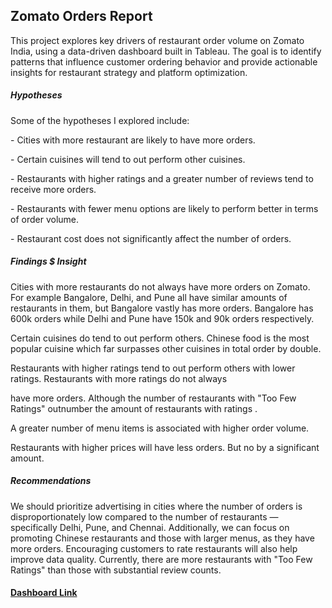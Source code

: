 

## Zomato Orders Report

This project explores key drivers of restaurant order volume on Zomato India, using a data-driven dashboard built in Tableau. The goal is to identify patterns that influence customer ordering behavior and provide actionable insights for restaurant strategy and platform optimization.



##### **Hypotheses**

Some of the hypotheses I explored include:

\- Cities with more restaurant are likely to have more orders.

\- Certain cuisines will tend to out perform other cuisines.

\- Restaurants with higher ratings and a greater number of reviews tend to receive more orders.

\- Restaurants with fewer menu options are likely to perform better in terms of order volume.

\- Restaurant cost does not significantly affect the number of orders.



##### **Findings $ Insight**

Cities with more restaurants do not always have more orders on Zomato. For example Bangalore, Delhi, and Pune all have similar amounts of restaurants in them, but Bangalore vastly has more orders. Bangalore has 600k orders while Delhi and Pune have 150k and 90k orders respectively.



Certain cuisines do tend to out perform others. Chinese food is the most popular cuisine which far surpasses other cuisines in total order by double.



Restaurants with higher ratings tend to out perform others with lower ratings. Restaurants with more ratings do not always

have more orders. Although the number of restaurants with "Too Few Ratings" outnumber the amount of restaurants with ratings .



A greater number of menu items is associated with higher order volume.



Restaurants with higher prices will have less orders. But no by a significant amount.



##### **Recommendations**

We should prioritize advertising in cities where the number of orders is disproportionately low compared to the number of restaurants — specifically Delhi, Pune, and Chennai. Additionally, we can focus on promoting Chinese restaurants and those with larger menus, as they have more orders. Encouraging customers to rate restaurants will also help improve data quality. Currently, there are more restaurants with "Too Few Ratings" than those with substantial review counts.



#### [Dashboard Link](https://public.tableau.com/views/ZomatoOrdersproject/ZomatoOrders?:language=en-US&publish=yes&:sid=&:redirect=auth&:display_count=n&:origin=viz_share_link)



